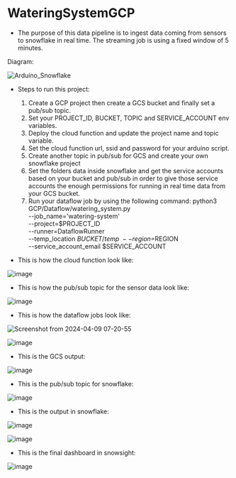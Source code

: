 # WateringSystemGCP

- The purpose of this data pipeline is to ingest data coming from sensors to snowflake in real time. The streaming job is using a fixed window of 5 minutes.

Diagram:

![Arduino_Snowflake](https://github.com/Pjvl99/WateringSystemGCP/assets/61527863/a2b6b41b-97f2-4ba7-9bf3-b1389aee77be)

- Steps to run this project:
  1. Create a GCP project then create a GCS bucket and finally set a pub/sub topic.
  2. Set your PROJECT_ID, BUCKET, TOPIC and SERVICE_ACCOUNT env variables.
  3. Deploy the cloud function and update the project name and topic variable.
  4. Set the cloud function url, ssid and password for your arduino script.
  5. Create another topic in pub/sub for GCS and create your own snowflake project
  6. Set the folders data inside snowflake and get the service accounts based on your bucket and pub/sub in order to give those service accounts the enough permissions for running in real time data from your GCS bucket.
  7. Run your dataflow job by using the following command: python3 GCP/Dataflow/watering_system.py \
--job_name='watering-system' \
--project=$PROJECT_ID \
--runner=DataflowRunner \
--temp_location $BUCKET/temp \
--region=$REGION \
--service_account_email $SERVICE_ACCOUNT

- This is how the cloud function look like:

![image](https://github.com/Pjvl99/WateringSystemGCP/assets/61527863/8ddf61a9-3a54-4b65-818d-30f3b0a1fa39)

- This is how the pub/sub topic for the sensor data look like:

![image](https://github.com/Pjvl99/WateringSystemGCP/assets/61527863/e04ce490-1c35-4b83-8745-5d1295ffb349)

- This is how the dataflow jobs look like:

![Screenshot from 2024-04-09 07-20-55](https://github.com/Pjvl99/WateringSystemGCP/assets/61527863/abe7af68-dcc7-41f2-b0b2-24b00b9708bf)

![image](https://github.com/Pjvl99/WateringSystemGCP/assets/61527863/510a36d2-307c-48b2-aa2e-55d01923a539)

- This is the GCS output:

![image](https://github.com/Pjvl99/WateringSystemGCP/assets/61527863/1537c8c2-2455-4dba-8058-caf6cc8bc4e1)

- This is the pub/sub topic for snowflake:

![image](https://github.com/Pjvl99/WateringSystemGCP/assets/61527863/a69f5c4c-eb78-4289-83fa-4dbdf24e5f98)

- This is the output in snowflake:

![image](https://github.com/Pjvl99/WateringSystemGCP/assets/61527863/1347818d-57cf-4bbf-a0b8-08f57e1722d2)


![image](https://github.com/Pjvl99/WateringSystemGCP/assets/61527863/fe6cf258-2e93-4c1d-a489-074e15fb68c1)

- This is the final dashboard in snowsight:

![image](https://github.com/Pjvl99/WateringSystemGCP/assets/61527863/024fb45a-27b5-4cfa-ac25-b79a21c28f19)

